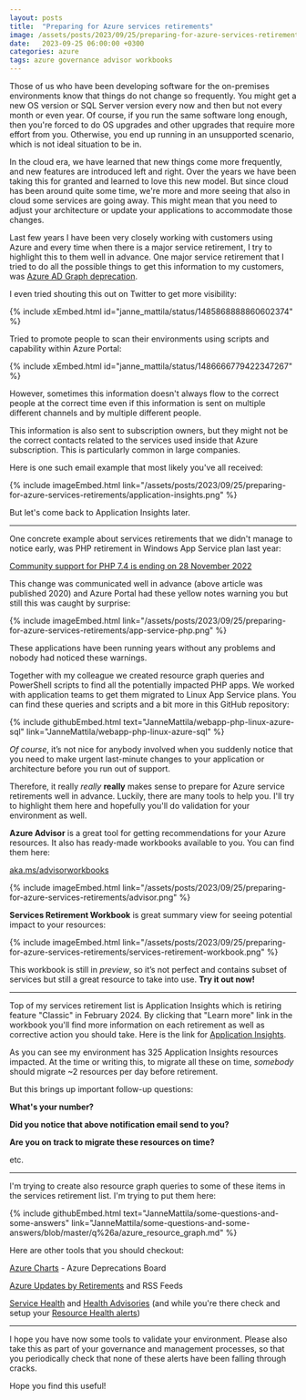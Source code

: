```yaml
---
layout: posts
title:  "Preparing for Azure services retirements"
image: /assets/posts/2023/09/25/preparing-for-azure-services-retirements/advisor.png
date:   2023-09-25 06:00:00 +0300
categories: azure
tags: azure governance advisor workbooks
---
```

Those of us who have been developing software for the on-premises environments
know that things do not change so frequently. You might get a new OS version or
SQL Server version every now and then but not every month or even year.
Of course, if you run the same software long enough, then you're forced to do
OS upgrades and other upgrades that require more effort from you. 
Otherwise, you end up running in an unsupported scenario, which is not ideal situation to be in.

In the cloud era, we have learned that new things come more frequently, 
and new features are introduced left and right. 
Over the years we have been taking this for granted and learned to love this new model.
But since cloud has been around quite some time, we're more and more seeing
that also in cloud some services are going away.
This might mean that you need to adjust your architecture or update your applications to accommodate those changes.

Last few years I have been very closely working with customers using Azure
and every time when there is a major service retirement,
I try to highlight this to them well in advance. 
One major service retirement that I tried to do all the possible things
to get this information to my customers, was [Azure AD Graph deprecation](https://learn.microsoft.com/en-us/graph/migrate-azure-ad-graph-overview). 

I even tried shouting this out on Twitter to get more visibility:

{% include xEmbed.html id="janne_mattila/status/1485868888860602374" %}

Tried to promote people to scan their environments using scripts and capability within Azure Portal:

{% include xEmbed.html id="janne_mattila/status/1486666779422347267" %}

However, sometimes this information doesn't always flow to the correct people
at the correct time even if this information is sent on multiple different channels
and by multiple different people. 

This information is also sent to subscription owners, but they might not be the
correct contacts related to the services used inside that Azure subscription.
This is particularly common in large companies.

Here is one such email example that most likely you've all received:

{% include imageEmbed.html link="/assets/posts/2023/09/25/preparing-for-azure-services-retirements/application-insights.png" %}

But let's come back to Application Insights later.

---

One concrete example about services retirements that we didn't manage to notice early, 
was PHP retirement in Windows App Service plan last year:

[Community support for PHP 7.4 is ending on 28 November 2022](https://azure.microsoft.com/en-us/updates/community-support-for-php-74-is-ending-on-28-november-2022/)

This change was communicated well in advance (above article was published 2020) and Azure Portal had these yellow notes
warning you but still this was caught by surprise:

{% include imageEmbed.html link="/assets/posts/2023/09/25/preparing-for-azure-services-retirements/app-service-php.png" %}

These applications have been running years without any problems and nobody had noticed these warnings.

Together with my colleague we created resource graph queries and PowerShell scripts to 
find all the potentially impacted PHP apps. We worked with application teams to 
get them migrated to Linux App Service plans. You can find these queries and scripts and a bit more in this GitHub repository:

{% include githubEmbed.html text="JanneMattila/webapp-php-linux-azure-sql" link="JanneMattila/webapp-php-linux-azure-sql" %}

_Of course_, it’s not nice for anybody involved when you suddenly notice that you need to
make urgent last-minute changes to your application or architecture before you run out of support. 

Therefore, it really _really_ **really** makes sense to prepare for Azure service
retirements well in advance. 
Luckily, there are many tools to help you. 
I'll try to highlight them here and hopefully you'll do validation for your environment as well.

**Azure Advisor** is a great tool for getting recommendations for your Azure resources. 
It also has ready-made workbooks available to you. You can find them here:

[aka.ms/advisorworkbooks](https://aka.ms/advisorworkbooks)

{% include imageEmbed.html link="/assets/posts/2023/09/25/preparing-for-azure-services-retirements/advisor.png" %}

**Services Retirement Workbook** is great summary view for seeing potential impact to your resources:

{% include imageEmbed.html link="/assets/posts/2023/09/25/preparing-for-azure-services-retirements/services-retirement-workbook.png" %}

This workbook is still in _preview_, so it’s not perfect and contains subset of services
but still a great resource to take into use. **Try it out now!**

---

Top of my services retirement list is Application Insights which is retiring feature "Classic" in February 2024. 
By clicking that "Learn more"
link in the workbook you'll find more information on each retirement
as well as corrective action you should take.
Here is the link for [Application Insights](https://azure.microsoft.com/en-us/updates/we-re-retiring-classic-application-insights-on-29-february-2024/).

As you can see my environment has 325 Application Insights resources impacted.
At the time or writing this, to migrate all these on time, _somebody_ should migrate ~2 resources per day before retirement. 

But this brings up important follow-up questions: 

**What's your number?**

**Did you notice that above notification email send to you?**

**Are you on track to migrate these resources on time?**

etc.

---

I'm trying to create also resource graph queries to some of these items in the services retirement list. I'm trying to put them here:

{% include githubEmbed.html text="JanneMattila/some-questions-and-some-answers" link="JanneMattila/some-questions-and-some-answers/blob/master/q%26a/azure_resource_graph.md" %}

Here are other tools that you should checkout:

[Azure Charts](https://azurecharts.com/timeboards/deprecations) - Azure Deprecations Board

[Azure Updates by Retirements](https://azure.microsoft.com/en-us/updates/?updateType=retirements) and RSS Feeds

[Service Health](https://portal.azure.com/#view/Microsoft_Azure_Health/AzureHealthBrowseBlade/~/serviceIssues) and 
[Health Advisories](https://learn.microsoft.com/en-us/azure/service-health/service-health-overview#service-health-events) 
(and while you're there check and setup your [Resource Health alerts](https://learn.microsoft.com/en-us/azure/service-health/resource-health-alert-monitor-guide))

---

I hope you have now some tools to validate your environment. 
Please also take this as part of your governance and management processes,
so that you periodically check that none of these alerts have been falling through cracks.

Hope you find this useful!
